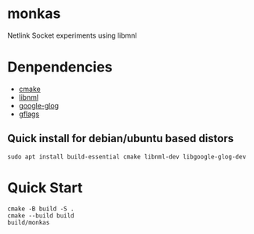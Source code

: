 # monkas
Netlink Socket experiments using libmnl

# Denpendencies
* [cmake](https://cmake.org/)
* [libnml](https://netfilter.org/projects/libmnl/)
* [google-glog](https://github.com/google/glog)
* [gflags](https://github.com/gflags/gflags)

## Quick install for debian/ubuntu based distors
```console
sudo apt install build-essential cmake libnml-dev libgoogle-glog-dev
```

# Quick Start
```console
cmake -B build -S .
cmake --build build
build/monkas
```
